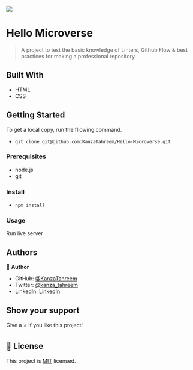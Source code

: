 ![](https://img.shields.io/badge/Microverse-blueviolet)

# Hello Microverse

> A project to test the basic knowledge of Linters, Github Flow & best practices for making a professional repository.

## Built With

- HTML
- CSS

## Getting Started

To get a local copy, run the fllowing command.

- `git clone git@github.com:KanzaTahreem/Hello-Microverse.git`

### Prerequisites

- node.js
- git

### Install

- `npm install `

### Usage

Run live server

## Authors

👤 **Author**

- GitHub: [@KanzaTahreem](https://github.com/KanzaTahreem)
- Twitter: [@kanza_tahreem](https://twitter.com/kanza_tahreem)
- LinkedIn: [LinkedIn](https://www.linkedin.com/in/kanza-tahreem/)

## Show your support

Give a ⭐️ if you like this project!

## 📝 License

This project is [MIT](./LICENSE) licensed.
